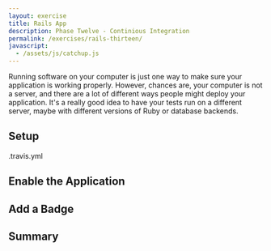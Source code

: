 ```yaml
---
layout: exercise
title: Rails App
description: Phase Twelve - Continious Integration
permalink: /exercises/rails-thirteen/
javascript:
  - /assets/js/catchup.js
---
```


Running software on your computer is just one way to make sure your application
is working properly. However, chances are, your computer is not a server, and
there are a lot of different ways people might deploy your application. It's a
really good idea to have your tests run on a different server, maybe with
different versions of Ruby or database backends.

## Setup
.travis.yml

## Enable the Application

## Add a Badge

## Summary

